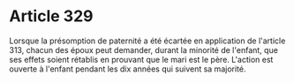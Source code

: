 # Article 329

Lorsque la présomption de paternité a été écartée en application de l'article 313, chacun des époux peut demander, durant la minorité de l'enfant, que ses effets soient rétablis en prouvant que le mari est le père. L'action est ouverte à l'enfant pendant les dix années qui suivent sa majorité.
